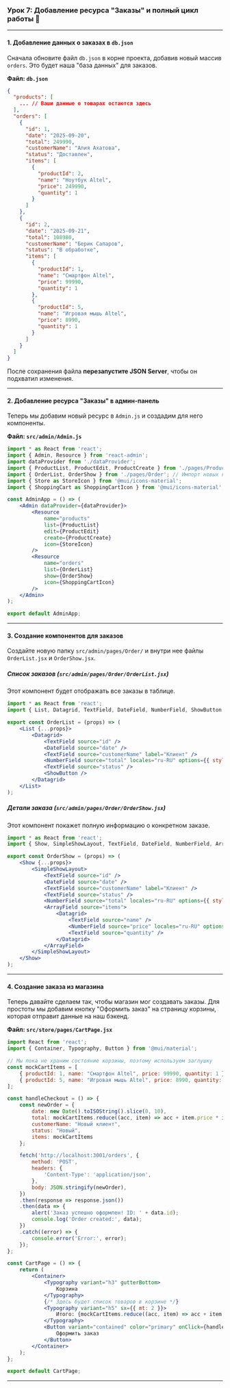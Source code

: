 ### **Урок 7: Добавление ресурса "Заказы" и полный цикл работы** 🛒

-----

#### **1. Добавление данных о заказах в `db.json`**

Сначала обновите файл `db.json` в корне проекта, добавив новый массив `orders`. Это будет наша "база данных" для заказов.

**Файл: `db.json`**

```json
{
  "products": [
    ... // Ваши данные о товарах остаются здесь
  ],
  "orders": [
    {
      "id": 1,
      "date": "2025-09-20",
      "total": 249990,
      "customerName": "Алия Ахатова",
      "status": "Доставлен",
      "items": [
        {
          "productId": 2,
          "name": "Ноутбук Altel",
          "price": 249990,
          "quantity": 1
        }
      ]
    },
    {
      "id": 2,
      "date": "2025-09-21",
      "total": 108980,
      "customerName": "Берик Сапаров",
      "status": "В обработке",
      "items": [
        {
          "productId": 1,
          "name": "Смартфон Altel",
          "price": 99990,
          "quantity": 1
        },
        {
          "productId": 5,
          "name": "Игровая мышь Altel",
          "price": 8990,
          "quantity": 1
        }
      ]
    }
  ]
}
```

После сохранения файла **перезапустите JSON Server**, чтобы он подхватил изменения.

-----

#### **2. Добавление ресурса "Заказы" в админ-панель**

Теперь мы добавим новый ресурс в `Admin.js` и создадим для него компоненты.

**Файл: `src/admin/Admin.js`**

```jsx
import * as React from 'react';
import { Admin, Resource } from 'react-admin';
import dataProvider from './dataProvider';
import { ProductList, ProductEdit, ProductCreate } from './pages/Product';
import { OrderList, OrderShow } from './pages/Order'; // Импорт новых компонентов
import { Store as StoreIcon } from '@mui/icons-material';
import { ShoppingCart as ShoppingCartIcon } from '@mui/icons-material';

const AdminApp = () => (
    <Admin dataProvider={dataProvider}>
        <Resource 
            name="products" 
            list={ProductList} 
            edit={ProductEdit} 
            create={ProductCreate}
            icon={StoreIcon}
        />
        <Resource 
            name="orders" 
            list={OrderList} 
            show={OrderShow} 
            icon={ShoppingCartIcon}
        />
    </Admin>
);

export default AdminApp;
```

-----

#### **3. Создание компонентов для заказов**

Создайте новую папку `src/admin/pages/Order/` и внутри нее файлы `OrderList.jsx` и `OrderShow.jsx`.

##### **Список заказов (`src/admin/pages/Order/OrderList.jsx`)**

Этот компонент будет отображать все заказы в таблице.

```jsx
import * as React from 'react';
import { List, Datagrid, TextField, DateField, NumberField, ShowButton } from 'react-admin';

export const OrderList = (props) => (
    <List {...props}>
        <Datagrid>
            <TextField source="id" />
            <DateField source="date" />
            <TextField source="customerName" label="Клиент" />
            <NumberField source="total" locales="ru-RU" options={{ style: 'currency', currency: 'KZT' }} />
            <TextField source="status" />
            <ShowButton />
        </Datagrid>
    </List>
);
```

##### **Детали заказа (`src/admin/pages/Order/OrderShow.jsx`)**

Этот компонент покажет полную информацию о конкретном заказе.

```jsx
import * as React from 'react';
import { Show, SimpleShowLayout, TextField, DateField, NumberField, ArrayField, Datagrid, FunctionField } from 'react-admin';

export const OrderShow = (props) => (
    <Show {...props}>
        <SimpleShowLayout>
            <TextField source="id" />
            <DateField source="date" />
            <TextField source="customerName" label="Клиент" />
            <TextField source="status" />
            <NumberField source="total" locales="ru-RU" options={{ style: 'currency', currency: 'KZT' }} />
            <ArrayField source="items">
                <Datagrid>
                    <TextField source="name" />
                    <NumberField source="price" locales="ru-RU" options={{ style: 'currency', currency: 'KZT' }} />
                    <TextField source="quantity" />
                </Datagrid>
            </ArrayField>
        </SimpleShowLayout>
    </Show>
);
```

-----

#### **4. Создание заказа из магазина**

Теперь давайте сделаем так, чтобы магазин мог создавать заказы. Для простоты мы добавим кнопку "Оформить заказ" на страницу корзины, которая отправит данные на наш бэкенд.

**Файл: `src/store/pages/CartPage.jsx`**

```jsx
import React from 'react';
import { Container, Typography, Button } from '@mui/material';

// Мы пока не храним состояние корзины, поэтому используем заглушку
const mockCartItems = [
    { productId: 1, name: "Смартфон Altel", price: 99990, quantity: 1 },
    { productId: 5, name: "Игровая мышь Altel", price: 8990, quantity: 1 }
];

const handleCheckout = () => {
    const newOrder = {
        date: new Date().toISOString().slice(0, 10),
        total: mockCartItems.reduce((acc, item) => acc + item.price * item.quantity, 0),
        customerName: "Новый клиент",
        status: "Новый",
        items: mockCartItems
    };

    fetch('http://localhost:3001/orders', {
        method: 'POST',
        headers: {
            'Content-Type': 'application/json',
        },
        body: JSON.stringify(newOrder),
    })
    .then(response => response.json())
    .then(data => {
        alert('Заказ успешно оформлен! ID: ' + data.id);
        console.log('Order created:', data);
    })
    .catch((error) => {
        console.error('Error:', error);
    });
};

const CartPage = () => {
    return (
        <Container>
            <Typography variant="h3" gutterBottom>
                Корзина
            </Typography>
            {/* Здесь будет список товаров в корзине */}
            <Typography variant="h5" sx={{ mt: 2 }}>
                Итого: {mockCartItems.reduce((acc, item) => acc + item.price * item.quantity, 0)} тг
            </Typography>
            <Button variant="contained" color="primary" onClick={handleCheckout} sx={{ mt: 4 }}>
                Оформить заказ
            </Button>
        </Container>
    );
};

export default CartPage;
```

-----

